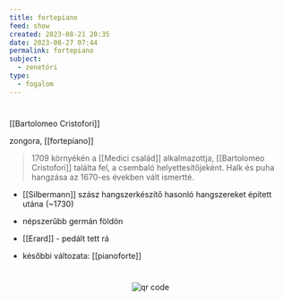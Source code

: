 ```yaml
---
title: fortepiano
feed: show
created: 2023-08-21 20:35
date: 2023-08-27 07:44
permalink: fortepiano
subject:
  - zenetöri
type:
  - fogalom
---
```

#
[[Bartolomeo Cristofori]]

zongora, [[fortepiano]]

> 1709 környékén a [[Medici család]] alkalmazottja, [[Bartolomeo Cristofori]] találta fel, a csembaló helyettesítőjeként. Halk és puha hangzása az 1670-es években vált ismertté.

- [[Silbermann]] szász hangszerkészítő hasonló hangszereket épített utána (~1730)
- népszerűbb germán földön

- [[Erard]] - pedált tett rá

- későbbi változata: [[pianoforte]]



#
<p style="text-align: center;"><img src="https://chart.googleapis.com/chart?cht=qr&chl=https://notes.andrasdenes.com/fortepiano&chs=180x180&choe=UTF-8&chld=L|2" alt="qr code"></p>

